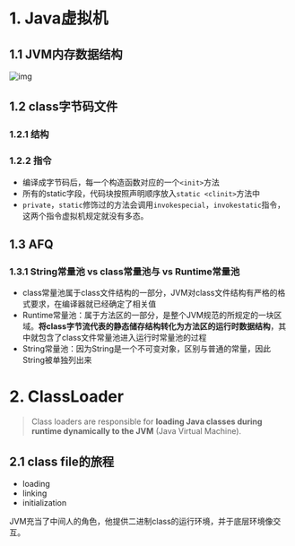 # 1. Java虚拟机

## 1.1  JVM内存数据结构

![img](https://upload-images.jianshu.io/upload_images/2179030-f81a3bf0df216749.png?imageMogr2/auto-orient/strip|imageView2/2/w/813/format/webp)

## 1.2 class字节码文件

### 1.2.1 结构

### 1.2.2 指令

* 编译成字节码后，每一个构造函数对应的一个`<init>`方法
* 所有的static字段，代码块按照声明顺序放入`static <clinit>`方法中
* `private`，`static`修饰过的方法会调用`invokespecial`，`invokestatic`指令，这两个指令虚拟机规定就没有多态。

## 1.3 AFQ

### 1.3.1 String常量池 **vs** class常量池与 **vs** Runtime常量池

* class常量池属于class文件结构的一部分，JVM对class文件结构有严格的格式要求，在编译器就已经确定了相关值
* Runtime常量池：属于方法区的一部分，是整个JVM规范的所规定的一块区域。**将class字节流代表的静态储存结构转化为方法区的运行时数据结构**，其中就包含了class文件常量池进入运行时常量池的过程
* String常量池：因为String是一个不可变对象，区别与普通的常量，因此String被单独列出来

# 2. ClassLoader

> Class loaders are responsible for **loading Java classes during runtime dynamically to the JVM** (Java Virtual Machine). 

## 2.1 class file的旅程

* loading
* linking
* initialization

JVM充当了中间人的角色，他提供二进制class的运行环境，并于底层环境像交互。